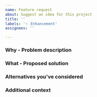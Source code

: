 ```yaml
---
name: Feature request
about: Suggest an idea for this project
title: ''
labels: '✨ Enhancement'
assignees: ''

---
```


### Why - Problem description
<!-- A clear and concise description of what the problem is. Ex. I'm always frustrated when [...]-->

### What - Proposed solution
<!-- A clear and concise description of what you want to happen.-->

### Alternatives you've considered
<!-- A clear and concise description of any alternative solutions or features you've considered.-->

### Additional context
<!-- Add any other context or screenshots about the feature request here.-->
